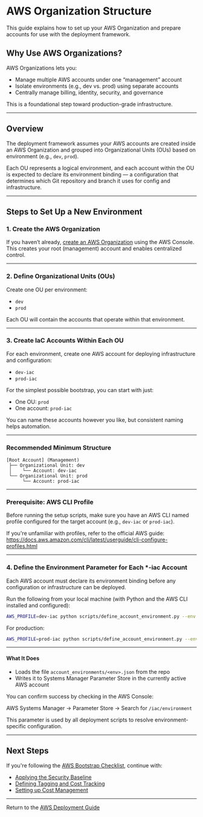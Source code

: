 # AWS Organization Structure

This guide explains how to set up your AWS Organization and prepare accounts for use with the deployment framework.

## Why Use AWS Organizations?

AWS Organizations lets you:

- Manage multiple AWS accounts under one “management” account
- Isolate environments (e.g., dev vs. prod) using separate accounts
- Centrally manage billing, identity, security, and governance

This is a foundational step toward production-grade infrastructure.

---

## Overview

The deployment framework assumes your AWS accounts are created inside an AWS Organization and grouped into Organizational Units (OUs) based on environment (e.g., `dev`, `prod`).

Each OU represents a logical environment, and each account within the OU is expected to declare its environment binding — a configuration that determines which Git repository and branch it uses for config and infrastructure.

---

## Steps to Set Up a New Environment

### 1. Create the AWS Organization

If you haven’t already, [create an AWS Organization](https://docs.aws.amazon.com/organizations/latest/userguide/orgs_tutorials_basic.html) using the AWS Console. This creates your root (management) account and enables centralized control.

---

### 2. Define Organizational Units (OUs)

Create one OU per environment:

- `dev`
- `prod`

Each OU will contain the accounts that operate within that environment.

---

### 3. Create IaC Accounts Within Each OU

For each environment, create one AWS account for deploying infrastructure and configuration:

- `dev-iac`
- `prod-iac`

For the simplest possible bootstrap, you can start with just:

- One OU: `prod`
- One account: `prod-iac`

You can name these accounts however you like, but consistent naming helps automation.

---

### Recommended Minimum Structure

```
[Root Account] (Management)
 ├── Organizational Unit: dev
 │    └── Account: dev-iac
 └── Organizational Unit: prod
      └── Account: prod-iac
```

---

### Prerequisite: AWS CLI Profile

Before running the setup scripts, make sure you have an AWS CLI named profile configured for the target account (e.g., `dev-iac` or `prod-iac`).

If you're unfamiliar with profiles, refer to the official AWS guide:  
https://docs.aws.amazon.com/cli/latest/userguide/cli-configure-profiles.html

---

### 4. Define the Environment Parameter for Each *-iac Account

Each AWS account must declare its environment binding before any configuration or infrastructure can be deployed.

Run the following from your local machine (with Python and the AWS CLI installed and configured):

```bash
AWS_PROFILE=dev-iac python scripts/define_account_environment.py --env dev
```

For production:

```bash
AWS_PROFILE=prod-iac python scripts/define_account_environment.py --env prod
```

---

#### What It Does

- Loads the file `account_environments/<env>.json` from the repo
- Writes it to Systems Manager Parameter Store in the currently active AWS account

You can confirm success by checking in the AWS Console:

AWS Systems Manager → Parameter Store → Search for `/iac/environment`

This parameter is used by all deployment scripts to resolve environment-specific configuration.

---

## Next Steps

If you're following the [AWS Bootstrap Checklist](../bootstrap-checklist.md), continue with:

- [Applying the Security Baseline](../security-baseline/README.md)
- [Defining Tagging and Cost Tracking](../tagging-policy/README.md)
- [Setting up Cost Management](../cost-management/README.md)

---

Return to the [AWS Deployment Guide](../README.md)

